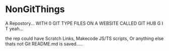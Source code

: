 # NonGitThings
A Repostory... WITH 0 GIT TYPE FILES ON A WEBSITE CALLED GIT HUB G I T
 yeah...
 
 the rep could have Scratch Links, Makecode JS/TS scripts, Or anything else thats not Git
 README.md is saved.....<OS>
